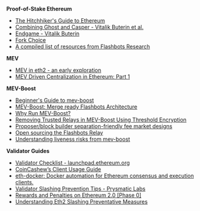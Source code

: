 **Proof-of-Stake Ethereum**

- [The Hitchhiker's Guide to Ethereum](https://members.delphidigital.io/reports/the-hitchhikers-guide-to-ethereum/)
- [Combining Ghost and Casper - Vitalik Buterin et al.](https://arxiv.org/pdf/2003.03052.pdf)
- [Endgame - Vitalik Buterin](https://vitalik.ca/general/2021/12/06/endgame.html)
- [Fork Choice](https://github.com/ethereum/consensus-specs/blob/dev/specs/phase0/fork-choice.md)
- [A compiled list of resources from Flashbots Research](https://github.com/flashbots/mev-boost/wiki/Research#open-questions)

**MEV**

- [MEV in eth2 - an early exploration](https://writings.flashbots.net/research/mev-eth2/)
- [MEV Driven Centralization in Ethereum: Part 1](https://simbro.medium.com/mev-driven-centralization-in-ethereum-ec829a214f18)

**MEV-Boost**

- [Beginner's Guide to mev-boost](https://writings.flashbots.net/writings/beginners-guide-mevboost/)
- [MEV-Boost: Merge ready Flashbots Architecture](https://ethresear.ch/t/mev-boost-merge-ready-flashbots-architecture/11177)
- [Why Run MEV-Boost?](https://writings.flashbots.net/writings/why-run-mevboost/)
- [Removing Trusted Relays in MEV-Boost Using Threshold Encryption](https://ethresear.ch/t/removing-trusted-relays-in-mev-boost-using-threshold-encryption/13449)
- [Proposer/block builder separation-friendly fee market designs](https://ethresear.ch/t/proposer-block-builder-separation-friendly-fee-market-designs/9725)
- [Open sourcing the Flashbots Relay](https://writings.flashbots.net/writings/Flashbots-Relay-open-sourcing)
- [Understanding liveness risks from mev-boost](https://writings.flashbots.net/writings/understanding-mev-boost-liveness-risks)

**Validator Guides**

- [Validator Checklist - launchpad.ethereum.org](https://launchpad.ethereum.org/en/merge-readiness)
- [CoinCashew’s Client Usage Guide](https://eth-docker.net/docs/Usage/ResourceUsage)
- [eth-docker: Docker automation for Ethereum consensus and execution clients.](https://github.com/eth-educators/eth-docker)
- [Validator Slashing Prevention Tips - Prysmatic Labs](https://medium.com/prysmatic-labs/eth2-slashing-prevention-tips-f6faa5025f50)
- [Rewards and Penalties on Ethereum 2.0 [Phase 0]](https://www.notion.so/Product-Sync-f216508e87674820b8d2012ecf0ca653)
- [Understanding Eth2 Slashing Preventative Measures](https://www.bloxstaking.com/blog/ethereum-2-0/understanding-eth2-slashing-preventative-measures/)